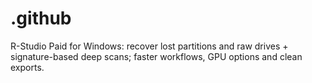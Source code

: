 # .github
R-Studio Paid for Windows: recover lost partitions and raw drives + signature-based deep scans; faster workflows, GPU options and clean exports.
